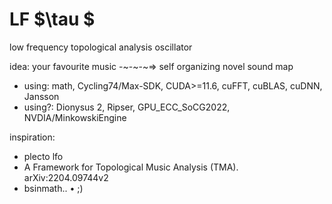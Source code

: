 # LF $\tau $
low frequency topological analysis oscillator

idea: your favourite music -~-~-~=> self organizing novel sound map
* using: math, Cycling74/Max-SDK, CUDA>=11.6, cuFFT, cuBLAS, cuDNN, Jansson
* using?: Dionysus 2, Ripser, GPU_ECC_SoCG2022, NVDIA/MinkowskiEngine

inspiration: 
* plecto lfo
* A Framework for Topological Music Analysis (TMA). arXiv:2204.09744v2
* bsinmath.. $\bullet$ ;)
